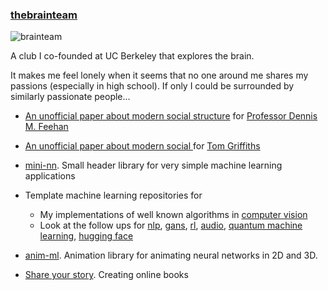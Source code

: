 
<!-- These didn't make the cut -->
<!-- Quality just wasn't there -->

<!-- ### <a href="">bardcore.ai</a>
A Gans network that generates BARD music

### <a href="">bluecampfire.com</a>
An experimental way to connect people. -->

<!-- ### <a href="">project insight</a>
A project to eradicate -->

### <a href="">thebrainteam</a>

<img src="" alt="brainteam" />

A club I co-founded at UC Berkeley that explores the brain.

It makes me feel lonely when it seems that no one around me shares my passions (especially in high school). If only I could be surrounded by similarly passionate people...


- <a href="">An unofficial paper about modern social structure</a> for <a href="https://dennisfeehan.org/">Professor Dennis M. Feehan</a>
- <a href="">An unofficial paper about modern social </a> for <a href="https://dennisfeehan.org/">Tom Griffiths</a>

- <a href="https://github.com/curtisjhu/mini-nn">mini-nn</a>. Small header library for very simple machine learning applications 
- Template machine learning repositories for 
	- My implementations of well known algorithms in <a href="https://github.com/curtisjhu/template-ml">computer vision</a>
	- Look at the follow ups for 
	<a href="https://github.com/curtisjhu/template-nlp">nlp</a>,
	<a href="https://github.com/curtisjhu/template-gans">gans</a>,
	<a href="https://github.com/curtisjhu/template-rl">rl</a>,
	<a href="https://github.com/curtisjhu/template-audio">audio</a>,
	<a href="https://github.com/curtisjhu/template-qml">quantum machine learning</a>,
	<a href="https://github.com/curtisjhu/popular-models">hugging face</a>

- <a href="https://github.com/curtisjhu/anim-ml">anim-ml</a>. Animation library for animating neural networks in 2D and 3D. 
- <a href="">Share your story</a>. Creating online books 